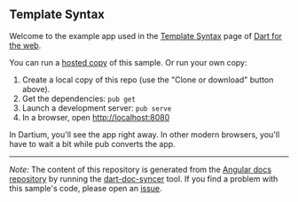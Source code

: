 ## Template Syntax

Welcome to the example app used in the
[Template Syntax](https://webdev.dartlang.org/angular/guide/template-syntax) page
of [Dart for the web](https://webdev.dartlang.org).

You can run a [hosted copy](https://webdev.dartlang.org/examples/template-syntax) of this
sample. Or run your own copy:

1. Create a local copy of this repo (use the "Clone or download" button above).
2. Get the dependencies: `pub get`
3. Launch a development server: `pub serve`
4. In a browser, open [http://localhost:8080](http://localhost:8080)

In Dartium, you'll see the app right away. In other modern browsers,
you'll have to wait a bit while pub converts the app.

---

*Note:* The content of this repository is generated from the
[Angular docs repository][docs repo] by running the
[dart-doc-syncer](//github.com/dart-lang/dart-doc-syncer) tool.
If you find a problem with this sample's code, please open an [issue][].

[docs repo]: //github.com/dart-lang/site-webdev/tree/4.x/examples/ng/doc/template-syntax
[issue]: //github.com/dart-lang/site-webdev/issues/new?title=[4.x]%20examples/ng/doc/template-syntax
